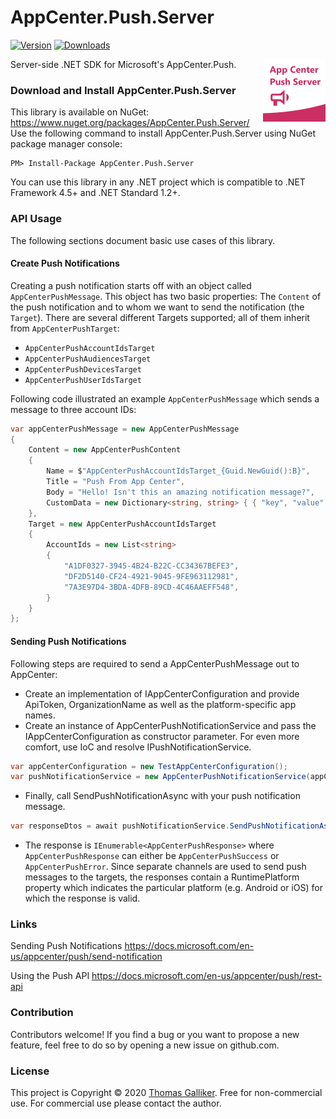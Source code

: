 # AppCenter.Push.Server
[![Version](https://img.shields.io/nuget/v/AppCenter.Push.Server.svg)](https://www.nuget.org/packages/AppCenter.Push.Server)  [![Downloads](https://img.shields.io/nuget/dt/AppCenter.Push.Server.svg)](https://www.nuget.org/packages/AppCenter.Push.Server)

<img src="https://raw.githubusercontent.com/thomasgalliker/AppCenter.Push.Server/develop/logo.png" height="100" alt="AppCenter.Push.Server" align="right">
Server-side .NET SDK for Microsoft's AppCenter.Push.

### Download and Install AppCenter.Push.Server
This library is available on NuGet: https://www.nuget.org/packages/AppCenter.Push.Server/
Use the following command to install AppCenter.Push.Server using NuGet package manager console:

    PM> Install-Package AppCenter.Push.Server

You can use this library in any .NET project which is compatible to .NET Framework 4.5+ and .NET Standard 1.2+.

### API Usage
The following sections document basic use cases of this library.

#### Create Push Notifications
Creating a push notification starts off with an object called `AppCenterPushMessage`. This object has two basic properties: The `Content` of the push notification and to whom we want to send the notification (the `Target`).
There are several different Targets supported; all of them inherit from `AppCenterPushTarget`:
- `AppCenterPushAccountIdsTarget`
- `AppCenterPushAudiencesTarget`
- `AppCenterPushDevicesTarget`
- `AppCenterPushUserIdsTarget`

Following code illustrated an example `AppCenterPushMessage` which sends a message to three account IDs:
```C#
var appCenterPushMessage = new AppCenterPushMessage
{
    Content = new AppCenterPushContent
    {
        Name = $"AppCenterPushAccountIdsTarget_{Guid.NewGuid():B}",
        Title = "Push From App Center",
        Body = "Hello! Isn't this an amazing notification message?",
        CustomData = new Dictionary<string, string> { { "key", "value" } }
    },
    Target = new AppCenterPushAccountIdsTarget
    {
        AccountIds = new List<string>
        {
            "A1DF0327-3945-4B24-B22C-CC34367BEFE3",
            "DF2D5140-CF24-4921-9045-9FE963112981",
            "7A3E97D4-3BDA-4DFB-89CD-4C46AAEFF548",
        }
    }
};
```

#### Sending Push Notifications
Following steps are required to send a AppCenterPushMessage out to AppCenter:
- Create an implementation of IAppCenterConfiguration and provide ApiToken, OrganizationName as well as the platform-specific app names.
- Create an instance of AppCenterPushNotificationService and pass the IAppCenterConfiguration as constructor parameter. For even more comfort, use IoC and resolve IPushNotificationService.

```C#
var appCenterConfiguration = new TestAppCenterConfiguration();
var pushNotificationService = new AppCenterPushNotificationService(appCenterConfiguration);
```

- Finally, call SendPushNotificationAsync with your push notification message.
```C#
var responseDtos = await pushNotificationService.SendPushNotificationAsync(appCenterPushMessage);
```
-  The response is `IEnumerable<AppCenterPushResponse>` where `AppCenterPushResponse` can either be `AppCenterPushSuccess` or `AppCenterPushError`. Since separate channels are used to send push messages to the targets, the responses contain a RuntimePlatform property which indicates the particular platform (e.g. Android or iOS) for which the response is valid.

### Links
Sending Push Notifications
https://docs.microsoft.com/en-us/appcenter/push/send-notification

Using the Push API
https://docs.microsoft.com/en-us/appcenter/push/rest-api

### Contribution
Contributors welcome! If you find a bug or you want to propose a new feature, feel free to do so by opening a new issue on github.com.

### License
This project is Copyright &copy; 2020 [Thomas Galliker](https://ch.linkedin.com/in/thomasgalliker). Free for non-commercial use. For commercial use please contact the author.
